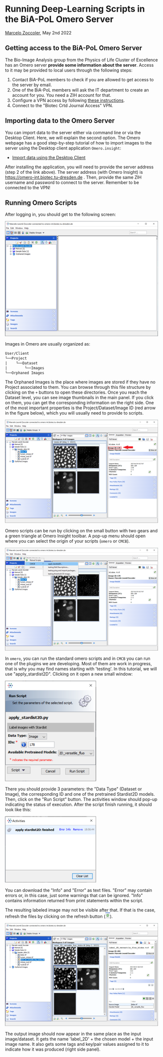 # Running Deep-Learning Scripts in the BiA-PoL Omero Server
[Marcelo Zoccoler](https://biapol.github.io/blog/marcelo_zoccoler), May 2nd 2022

## Getting access to the BiA-PoL Omero Server

The Bio-Image Analysis group from the Physics of Life Cluster of Excellence has an Omero server **provide some information about the server**.
Access to it may be provided to local users through the following steps:

1. Contact BiA-PoL members to check if you are allowed to get access to the server by email.
2. One of the BiA-PoL members will ask the IT department to create an account for you. You need a ZIH account for that.
3. Configure a VPN access by following [these instructions](https://intranet.crt-dresden.de/it-department/external-access.html).
4. Connect to the "Biotec Crtd Journal Access" VPN.

## Importing data to the Omero Server

You can import data to the server either via command line or via the Desktop Client. Here, we will explain the second option.
The Omero webpage has a good step-by-step tutorial of how to import images to the server using the Desktop client application `Omero.insight`:

- [Import data using the Desktop Client](https://omero-guides.readthedocs.io/projects/upload/en/latest/import-desktop-client.html#setup)

After installing the application, you will need to provide the server address (step 2 of the link above). The server address (with Omero Insight) is https://omero-int.biotec.tu-dresden.de . Then, provide the same ZIH username and password to connect to the server. Remember to be connected to the VPN!

## Running Omero Scripts

After logging in, you should get to the following screen:

![](figures/omero_screen1.png)

Images in Omero are usually organized as:
```
User/Client
└──Project
|    └──Dataset
|        └──Images
└──Orphaned Images
```

The Orphaned Images is the place where images are stored if they have no Project associated to them. You can browse through this file structure by clicking on the `+` buttons to open these directories. Once you reach the Dataset level, you can see image thumbnails in the main panel. If you click on them, you can get the corresponding information on the right side. One of the most important properties is the Project/Dataset/Image ID (red arrow in the figure below), which you will usually need to provide to scripts.

![](figures/omero_screen2.png)

Omero scripts can be run by clicking on the small button with two gears and a green triangle at Omero Insight toolbar. A pop-up menu should open where you can select the origin of your scripts (`omero` or `CMCB`). 

![](figures/omero_screen3.png)

In `omero`, you can run the standard omero scripts and in `CMCB` you can run one of the plugins we are developing. Most of them are work in progress, that is why you may find names starting with 'testing'. In this tutorial, we will use "apply_stardist2D". Clicking on it open a new small window:

<img src="figures/omero_screen4.png" width="300">

There you should provide 3 parameters: the "Data Type" (Dataset or Image), the corresponding ID and one of the pretrained Stardist2D models. Then, click on the "Run Script" button. The activities window should pop-up indicating the status of execution. After the script finish running, it should look like this:

<img src="figures/omero_screen5.png" width="300">

You can download the "Info" and "Error" as text files. "Error" may contain errors or, in this case, just some warnings that can be ignored. "Info" contains information returned from print statements within the script.

The resulting labeled image may not be visible after that. If that is the case, refresh the files by clicking on the refresh button (<img src="figures/refresh.png" width="15">).

![](figures/omero_screen6.png)

The output image should now appear in the same place as the input image/dataset. It gets the name 'label_2D' + the chosen model + the input image name. It also gets some tags and key/pair values assigned to it to indicate how it was produced (right side panel).
